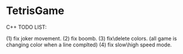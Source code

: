 # TetrisGame
C++
TODO LIST:

(1) fix joker movement.
(2) fix boomb.
(3) fix\delete colors. (all game is changing color when a line complted)
(4) fix slow\high speed mode.
